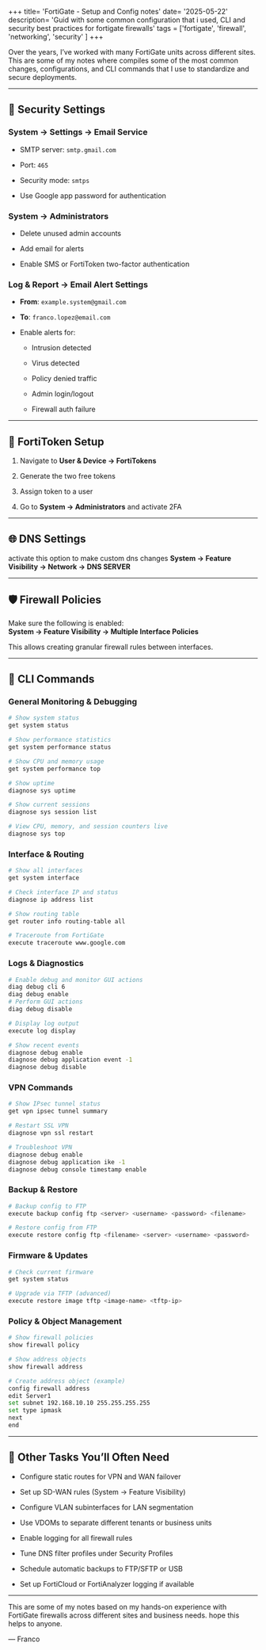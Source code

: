 +++
title= 'FortiGate - Setup and Config notes'
date= '2025-05-22'
description= 'Guid with some common configuration that i used, CLI and security best practices for fortigate firewalls'
tags = ['fortigate', 'firewall', 'networking', 'security' ]
+++
  

Over the years, I’ve worked with many FortiGate units across different sites. This are some of my notes where compiles some of the most common changes, configurations, and CLI commands that I use to standardize and secure deployments.
<!--more-->
  
---
## 🔐 Security Settings

### System → Settings → Email Service

- SMTP server: `smtp.gmail.com`
    
- Port: `465`
    
- Security mode: `smtps`
    
- Use Google app password for authentication
    

### System → Administrators

- Delete unused admin accounts
    
- Add email for alerts
    
- Enable SMS or FortiToken two-factor authentication
    

### Log & Report → Email Alert Settings

- **From**: `example.system@gmail.com`
    
- **To**: `franco.lopez@email.com`
    
- Enable alerts for:
    
    - Intrusion detected
        
    - Virus detected
        
    - Policy denied traffic
        
    - Admin login/logout
        
    - Firewall auth failure
        

---

## 🔑 FortiToken Setup

1. Navigate to **User & Device → FortiTokens**
    
2. Generate the two free tokens
    
3. Assign token to a user
    
4. Go to **System → Administrators** and activate 2FA
    

---

## 🌐 DNS Settings
activate this option to make custom dns changes
**System → Feature Visibility → Network → DNS SERVER**

---

## 🛡️ Firewall Policies

Make sure the following is enabled:  
**System → Feature Visibility → Multiple Interface Policies**

This allows creating granular firewall rules between interfaces.

---

## 🧰  CLI Commands

### General Monitoring & Debugging

```bash
# Show system status
get system status

# Show performance statistics
get system performance status

# Show CPU and memory usage
get system performance top

# Show uptime
diagnose sys uptime

# Show current sessions
diagnose sys session list

# View CPU, memory, and session counters live
diagnose sys top
```

### Interface & Routing

```bash
# Show all interfaces
get system interface

# Check interface IP and status
diagnose ip address list

# Show routing table
get router info routing-table all

# Traceroute from FortiGate
execute traceroute www.google.com
```

### Logs & Diagnostics

```bash
# Enable debug and monitor GUI actions
diag debug cli 6
diag debug enable
# Perform GUI actions
diag debug disable

# Display log output
execute log display

# Show recent events
diagnose debug enable
diagnose debug application event -1
diagnose debug disable
```

### VPN Commands

```bash
# Show IPsec tunnel status
get vpn ipsec tunnel summary

# Restart SSL VPN
diagnose vpn ssl restart

# Troubleshoot VPN
diagnose debug enable
diagnose debug application ike -1
diagnose debug console timestamp enable
```

### Backup & Restore

```bash
# Backup config to FTP
execute backup config ftp <server> <username> <password> <filename>

# Restore config from FTP
execute restore config ftp <filename> <server> <username> <password>
```

### Firmware & Updates

```bash
# Check current firmware
get system status

# Upgrade via TFTP (advanced)
execute restore image tftp <image-name> <tftp-ip>
```

### Policy & Object Management

```bash
# Show firewall policies
show firewall policy

# Show address objects
show firewall address

# Create address object (example)
config firewall address
edit Server1
set subnet 192.168.10.10 255.255.255.255
set type ipmask
next
end
```

---

## 🧱 Other Tasks You’ll Often Need

- Configure static routes for VPN and WAN failover
    
- Set up SD-WAN rules (System → Feature Visibility)
    
- Configure VLAN subinterfaces for LAN segmentation
    
- Use VDOMs to separate different tenants or business units
    
- Enable logging for all firewall rules
    
- Tune DNS filter profiles under Security Profiles
    
- Schedule automatic backups to FTP/SFTP or USB
    
- Set up FortiCloud or FortiAnalyzer logging if available
    

---

This are some of my notes based on my hands-on experience with FortiGate firewalls across different sites and business needs. hope this helps to anyone.

— Franco